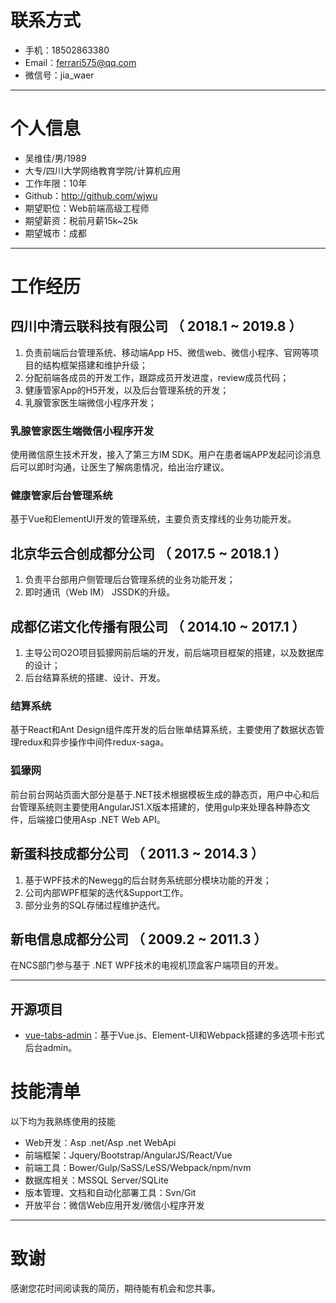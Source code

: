 # 联系方式

- 手机：18502863380
- Email：ferrari575@qq.com
- 微信号：jia_waer

---

# 个人信息

 - 吴维佳/男/1989 
 - 大专/四川大学网络教育学院/计算机应用
 - 工作年限：10年
 - Github：http://github.com/wjwu
 - 期望职位：Web前端高级工程师
 - 期望薪资：税前月薪15k~25k
 - 期望城市：成都

---

# 工作经历

## 四川中清云联科技有限公司 （ 2018.1 ~ 2019.8 ）
   
1. 负责前端后台管理系统、移动端App H5、微信web、微信小程序、官网等项目的结构框架搭建和维护升级；
2. 分配前端各成员的开发工作，跟踪成员开发进度，review成员代码；
3. 健康管家App的H5开发，以及后台管理系统的开发；
4. 乳腺管家医生端微信小程序开发；

### 乳腺管家医生端微信小程序开发 
使用微信原生技术开发，接入了第三方IM SDK。用户在患者端APP发起问诊消息后可以即时沟通，让医生了解病患情况，给出治疗建议。


### 健康管家后台管理系统 
基于Vue和ElementUI开发的管理系统，主要负责支撑线的业务功能开发。

 
## 北京华云合创成都分公司 （ 2017.5 ~ 2018.1 ）
1. 负责平台部用户侧管理后台管理系统的业务功能开发；
2. 即时通讯（Web IM） JSSDK的升级。

## 成都亿诺文化传播有限公司 （ 2014.10 ~ 2017.1 ）
1. 主导公司O2O项目狐獴网前后端的开发，前后端项目框架的搭建，以及数据库的设计；
2. 后台结算系统的搭建、设计、开发。

### 结算系统
基于React和Ant Design组件库开发的后台账单结算系统，主要使用了数据状态管理redux和异步操作中间件redux-saga。

### 狐獴网
前台前台网站页面大部分是基于.NET技术根据模板生成的静态页，用户中心和后台管理系统则主要使用AngularJS1.X版本搭建的，使用gulp来处理各种静态文件，后端接口使用Asp .NET Web API。


## 新蛋科技成都分公司 （ 2011.3 ~ 2014.3 ）
1. 基于WPF技术的Newegg的后台财务系统部分模块功能的开发；
2. 公司内部WPF框架的迭代&Support工作。
3. 部分业务的SQL存储过程维护迭代。

## 新电信息成都分公司 （ 2009.2 ~ 2011.3 ）
在NCS部门参与基于 .NET WPF技术的电视机顶盒客户端项目的开发。

---

## 开源项目
 - [vue-tabs-admin](http://github.com/wjwu/vue-tabs-admin)：基于Vue.js、Element-UI和Webpack搭建的多选项卡形式后台admin。

# 技能清单
以下均为我熟练使用的技能

- Web开发：Asp .net/Asp .net WebApi
- 前端框架：Jquery/Bootstrap/AngularJS/React/Vue
- 前端工具：Bower/Gulp/SaSS/LeSS/Webpack/npm/nvm
- 数据库相关：MSSQL Server/SQLite
- 版本管理、文档和自动化部署工具：Svn/Git
- 开放平台：微信Web应用开发/微信小程序开发

---

# 致谢
感谢您花时间阅读我的简历，期待能有机会和您共事。